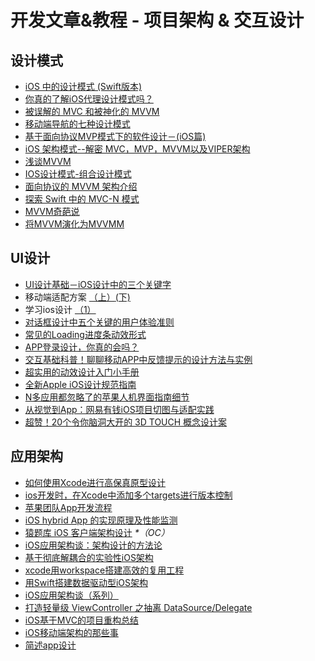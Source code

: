# 开发文章&教程 - 项目架构 & 交互设计
## 设计模式
- [iOS 中的设计模式 (Swift版本)][1]
- [你真的了解iOS代理设计模式吗？][2]
- [被误解的 MVC 和被神化的 MVVM][3]
- [移动端导航的七种设计模式][4]
- [基于面向协议MVP模式下的软件设计－(iOS篇)][5]
- [iOS 架构模式--解密 MVC，MVP，MVVM以及VIPER架构][6]
- [浅谈MVVM][7]
- [IOS设计模式-组合设计模式][8]
- [面向协议的 MVVM 架构介绍][9]
- [探索 Swift 中的 MVC-N 模式][10]
- [MVVM奇葩说][11]
- [将MVVM演化为MVVMM][12]

## UI设计
- [UI设计基础－iOS设计中的三个关键字][13]
- 移动端适配方案 [（上）][14][(下)][15]
- 学习ios设计 [（1）][16]
- [对话框设计中五个关键的用户体验准则][17]
- [常见的Loading进度条动效形式][18]
- [APP登录设计，你真的会吗？][19]
- [交互基础科普！聊聊移动APP中反馈提示的设计方法与实例][20]
- [超实用的动效设计入门小手册][21]
- [全新Apple iOS设计规范指南][22]
- [N多应用都忽略了的苹果人机界面指南细节][23]
- [从视觉到App：网易有钱iOS项目切图与适配实践][24]
- [超赞！20个令你脑洞大开的 3D TOUCH 概念设计案][25]

## 应用架构
- [如何使用Xcode进行高保真原型设计][26]
- [ios开发时，在Xcode中添加多个targets进行版本控制][27]
- [苹果团队App开发流程][28]
- [iOS hybrid App 的实现原理及性能监测][29]
- [猿题库 iOS 客户端架构设计][30] _\*（OC）_
- [iOS应用架构谈：架构设计的方法论][31]
- [基于彻底解耦合的实验性iOS架构][32]
- [xcode用workspace搭建高效的复用工程][33]
- [用Swift搭建数据驱动型iOS架构][34]
- [iOS应用架构谈（系列）][35]
- [打造轻量级 ViewController 之抽离 DataSource/Delegate][36]
- [iOS基于MVC的项目重构总结][37]
- [iOS移动端架构的那些事][38]
- [简述app设计][39]

[1]:	http://wiki.jikexueyuan.com/project/ios-design-patterns-in-swift/
[2]:	http://www.jianshu.com/p/2113ffe54b30 "你真的了解iOS代理设计模式吗？"
[3]:	http://blog.devtang.com/blog/2015/11/02/mvc-and-mvvm/ "被误解的 MVC 和被神化的 MVVM"
[4]:	http://www.ui.cn/detail/73429.html
[5]:	http://www.jianshu.com/p/f7ff18ac1c31 "基于面向协议MVP模式下的软件设计－(iOS篇)"
[6]:	http://www.cocoachina.com/ios/20160108/14916.html
[7]:	https://github.com/lovemo/MVVMFramework "MVVMFramework"
[8]:	http://www.cnblogs.com/goodboy-heyang/p/5226090.html "IOS设计模式-组合设计模式"
[9]:	https://realm.io/cn/news/doios-natasha-murashev-protocol-oriented-mvvm/
[10]:	https://realm.io/cn/news/slug-marcus-zarra-exploring-mvcn-swift/
[11]:	http://www.olinone.com/?p=510
[12]:	http://mp.weixin.qq.com/s?__biz=MzAwNjgwMTkyNA==&mid=2650826418&idx=1&sn=39fa94559d20765e7b43a9ae118e7658&scene=4#wechat_redirect
[13]:	http://www.cocoachina.com/design/20151214/14680.html
[14]:	https://github.com/riskers/blog/issues/17
[15]:	https://github.com/riskers/blog/issues/18 "移动端适配方案(下)"
[16]:	http://www.cnblogs.com/themachine/p/5180103.html "学习ios设计（1）"
[17]:	http://get.ftqq.com/8430.get
[18]:	http://www.jianshu.com/p/aa301c739e1f "常见的Loading进度条动效形式"
[19]:	http://www.jianshu.com/p/a8a169c5eba9 "APP登录设计，你真的会吗？"
[20]:	http://www.uisdc.com/app-feedback-method-use-case "交互基础科普！聊聊移动APP中反馈提示的设计方法与实例"
[21]:	http://www.cocoachina.com/design/20160429/16034.html
[22]:	http://www.tuyiyi.com/v/45421.html
[23]:	http://www.cocoachina.com/appstore/20160314/15661.html
[24]:	http://mp.weixin.qq.com/s?__biz=MzA3ODg4MDk0Ng==&mid=2651112179&idx=1&sn=4c7cb33b756b343b93de8b7ccb38b486&scene=1&srcid=0504ye2EHbcYuQ8CxNYgmgoR&from=singlemessage&isappinstalled=0#wechat_redirect
[25]:	http://www.uisdc.com/iphone-3d-touch-examples
[26]:	http://isux.tencent.com/xcode-storyboard.html
[27]:	http://blog.csdn.net/ysysbaobei/article/details/10951991
[28]:	http://atleeon.com/write/2015/08/30/fake-it-till-you-make-it/
[29]:	http://www.cocoachina.com/ios/20151118/14270.html
[30]:	http://mp.weixin.qq.com/s?__biz=MjM5NTIyNTUyMQ==&mid=444322139&idx=1&sn=c7bef4d439f46ee539aa76d612023d43&scene=23&srcid=1230RYRzNotU9iTZKvt7ksFW#rd&ADUIN=502332019&ADSESSION=1451480917&ADTAG=CLIENT.QQ.5425_.0&ADPUBNO=26509
[31]:	http://mp.weixin.qq.com/s?__biz=MzA5Nzc4OTA1Mw==&mid=407735372&idx=1&sn=87c20f7db6990db00838498827692683#rd
[32]:	http://ios.jobbole.com/83888/
[33]:	http://iosxxx.com/blog/2016-01-23-xcodeda-jian-gao-xiao-de-fu-yong-gong-cheng.html "xcode用workspace搭建高效的复用工程"
[34]:	http://mrpeak.cn/blog/swift-dda/ "用Swift搭建数据驱动型iOS架构"
[35]:	http://casatwy.com/iosying-yong-jia-gou-tan-kai-pian.html "iOS应用架构谈  开篇"
[36]:	http://chengway.in/da-zao-qing-liang-ji-viewcontroller-zhi-chou-chi-datasource-delegate/
[37]:	http://coderzhang.xyz/2016/04/12/ios%E5%9F%BA%E4%BA%8Emvp%E7%9A%84%E9%A1%B9%E7%9B%AE%E9%87%8D%E6%9E%84%E6%80%BB%E7%BB%93/ "iOS基于MVC的项目重构总结"
[38]:	http://www.jianshu.com/p/15e5b83ab70e "iOS移动端架构的那些事"
[39]:	http://www.goofyy.com/blog/%E5%A6%82%E4%BD%95%E4%BC%98%E9%9B%85%E5%9C%B0%E8%AE%BE%E8%AE%A1ios-app%E6%9E%B6%E6%9E%84/?hmsr=toutiao.io&utm_medium=toutiao.io&utm_source=toutiao.io